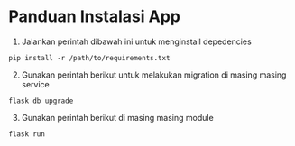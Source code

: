 # Panduan Instalasi App
1. Jalankan perintah dibawah ini untuk menginstall depedencies
```
pip install -r /path/to/requirements.txt 
```
2. Gunakan perintah berikut untuk melakukan migration di masing masing service
```
flask db upgrade
```
3. Gunakan perintah berikut di masing masing module
```
flask run
```
